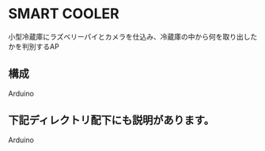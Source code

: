 # SMART COOLER
小型冷蔵庫にラズベリーパイとカメラを仕込み、冷蔵庫の中から何を取り出したかを判別するAP

## 構成
Arduino

## 下記ディレクトリ配下にも説明があります。
Arduino
